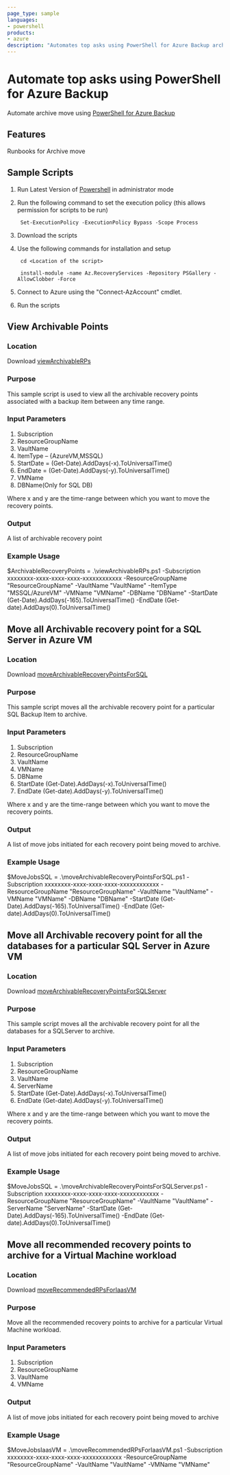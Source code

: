 ```yaml
---
page_type: sample
languages:
- powershell
products:
- azure
description: "Automates top asks using PowerShell for Azure Backup archive feature"
---
```


# Automate top asks using PowerShell for Azure Backup

Automate archive move using [PowerShell for Azure Backup](https://docs.microsoft.com/en-us/azure/backup/archive-tier-support#get-started-with-powershell)

## Features
Runbooks for Archive move

## Sample Scripts 

1. Run Latest Version of [Powershell](https://github.com/PowerShell/PowerShell/releases/download/v7.1.3/PowerShell-7.1.3-win-x64.msi) in administrator mode 

2. Run the following command to set the execution policy (this allows permission for scripts to be run)

        Set-ExecutionPolicy -ExecutionPolicy Bypass -Scope Process 

3. Download the scripts

4. Use the following commands for installation and setup

        cd <Location of the script> 

        install-module -name Az.RecoveryServices -Repository PSGallery -AllowClobber -Force

5. Connect to Azure using the "Connect-AzAccount" cmdlet.
       
6. Run the scripts
 
 
## View Archivable Points 

### Location

Download [viewArchivableRPs](https://github.com/hiaga/Az.RecoveryServices/blob/master/ArchiveFeatureSupport/viewArchivableRPs.ps1)

### Purpose 

This sample script is used to view all the archivable recovery points associated with a backup item between any time range. 

### Input Parameters  

1. Subscription 
2. ResourceGroupName 
3. VaultName 
4. ItemType – {AzureVM,MSSQL) 
5. StartDate = (Get-Date).AddDays(-x).ToUniversalTime()  
6. EndDate = (Get-Date).AddDays(-y).ToUniversalTime() 
7. VMName
8. DBName(Only for SQL DB)  

Where x and y are the time-range between which you want to move the recovery points. 


### Output 

A list of archivable recovery point 
 

### Example Usage 

$ArchivableRecoveryPoints = .\viewArchivableRPs.ps1 -Subscription xxxxxxxx-xxxx-xxxx-xxxx-xxxxxxxxxxxx -ResourceGroupName "ResourceGroupName" -VaultName "VaultName" -ItemType "MSSQL/AzureVM" -VMName "VMName" -DBName "DBName" -StartDate (Get-Date).AddDays(-165).ToUniversalTime() -EndDate (Get-date).AddDays(0).ToUniversalTime() 


## Move all Archivable recovery point for a SQL Server in Azure VM 

### Location 
Download [moveArchivableRecoveryPointsForSQL](https://github.com/hiaga/Az.RecoveryServices/blob/master/ArchiveFeatureSupport/moveArchivableRecoveryPointsForSQL.ps1)

### Purpose

This sample script moves all the archivable recovery point for a particular SQL Backup Item to archive. 
 

### Input Parameters 

1. Subscription 
2. ResourceGroupName 
3. VaultName 
4. VMName
5. DBName
6. StartDate (Get-Date).AddDays(-x).ToUniversalTime() 
7. EndDate (Get-date).AddDays(-y).ToUniversalTime() 

Where x and y are the time-range between which you want to move the recovery points. 

 
### Output 

A list of move jobs initiated for each recovery point being moved to archive. 
 

### Example Usage 

$MoveJobsSQL = .\moveArchivableRecoveryPointsForSQL.ps1 -Subscription xxxxxxxx-xxxx-xxxx-xxxx-xxxxxxxxxxxx -ResourceGroupName "ResourceGroupName" -VaultName "VaultName" -VMName "VMName" -DBName "DBName" -StartDate (Get-Date).AddDays(-165).ToUniversalTime() -EndDate (Get-date).AddDays(0).ToUniversalTime() 


## Move all Archivable recovery point for all the databases for a particular SQL Server in Azure VM 

### Location 
Download [moveArchivableRecoveryPointsForSQLServer](https://github.com/hiaga/Az.RecoveryServices/blob/master/ArchiveFeatureSupport/moveArchivableRecoveryPointsForSQLServer.ps1)

### Purpose

This sample script moves all the archivable recovery point for all the databases for a SQLServer to archive. 
 

### Input Parameters 

1. Subscription 
2. ResourceGroupName 
3. VaultName 
4. ServerName
5. StartDate (Get-Date).AddDays(-x).ToUniversalTime() 
6. EndDate (Get-date).AddDays(-y).ToUniversalTime() 

Where x and y are the time-range between which you want to move the recovery points. 

 
### Output 

A list of move jobs initiated for each recovery point being moved to archive. 
 

### Example Usage 

$MoveJobsSQL = .\moveArchivableRecoveryPointsForSQLServer.ps1 -Subscription xxxxxxxx-xxxx-xxxx-xxxx-xxxxxxxxxxxx -ResourceGroupName "ResourceGroupName" -VaultName "VaultName" -ServerName "ServerName" -StartDate (Get-Date).AddDays(-165).ToUniversalTime() -EndDate (Get-date).AddDays(0).ToUniversalTime() 
 

## Move all recommended recovery points to archive for a Virtual Machine workload 

### Location 

Download [moveRecommendedRPsForIaasVM](https://github.com/hiaga/Az.RecoveryServices/blob/master/ArchiveFeatureSupport/moveRecommendedRPsForIaasVM.ps1)


### Purpose

Move all the recommended recovery points to archive for a particular Virtual Machine workload. 

### Input Parameters 

1. Subscription 
2. ResourceGroupName 
3. VaultName 
4. VMName


### Output 

A list of move jobs initiated for each recovery point being moved to archive 

### Example Usage 

$MoveJobsIaasVM = .\moveRecommendedRPsForIaasVM.ps1 -Subscription xxxxxxxx-xxxx-xxxx-xxxx-xxxxxxxxxxxx -ResourceGroupName "ResourceGroupName" -VaultName "VaultName" -VMName "VMName"
